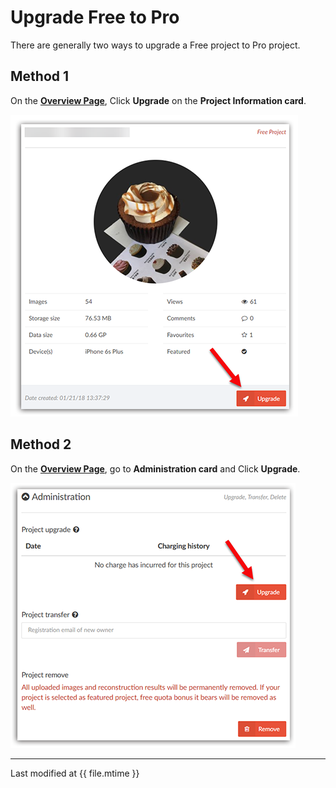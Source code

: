 # Upgrade Free to Pro

There are generally two ways to upgrade a Free project to Pro project.

## Method 1

On the [**Overview Page**](overview-page.md#enter), Click **Upgrade** on the **Project Information card**.

![](../assets/upgradetopro-method-1.png)

## Method 2

On the [**Overview Page**](overview-page.md#enter), go to **Administration card** and Click **Upgrade**.

![](../assets/upgradetopro-method-2.png)

---

Last modified at {{ file.mtime }}

